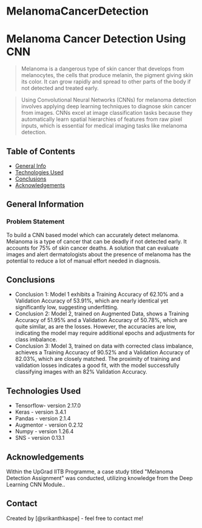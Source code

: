 # MelanomaCancerDetection
# Melanoma Cancer Detection Using CNN
> Melanoma is a dangerous type of skin cancer that develops from melanocytes, the cells that produce melanin, the pigment giving skin its color. It can grow rapidly and spread to other parts of the body if not detected and treated early.

> Using Convolutional Neural Networks (CNNs) for melanoma detection involves applying deep learning techniques to diagnose skin cancer from images. CNNs excel at image classification tasks because they automatically learn spatial hierarchies of features from raw pixel inputs, which is essential for medical imaging tasks like melanoma detection.


## Table of Contents
* [General Info](#general-information)
* [Technologies Used](#technologies-used)
* [Conclusions](#conclusions)
* [Acknowledgements](#acknowledgements)


## General Information

### Problem Statement
To build a CNN based model which can accurately detect melanoma. Melanoma is a type of cancer that can be deadly if not detected early. It accounts for 75% of skin cancer deaths. A solution that can evaluate images and alert dermatologists about the presence of melanoma has the potential to reduce a lot of manual effort needed in diagnosis.



## Conclusions
- Conclusion 1: Model 1 exhibits a Training Accuracy of 62.10% and a Validation Accuracy of 53.91%, which are nearly identical yet significantly low, suggesting underfitting.
- Conclusion 2: Model 2, trained on Augmented Data, shows a Training Accuracy of 51.95% and a Validation Accuracy of 50.78%, which are quite similar, as are the losses. However, the accuracies are low, indicating the model may require additional epochs and adjustments for class imbalance.
- Conclusion 3: Model 3, trained on data with corrected class imbalance, achieves a Training Accuracy of 90.52% and a Validation Accuracy of 82.03%, which are closely matched. The proximity of training and validation losses indicates a good fit, with the model successfully classifying images with an 82% Validation Accuracy.


## Technologies Used
- Tensorflow- version 2.17.0
- Keras     - version 3.4.1
- Pandas    - version 2.1.4
- Augmentor - version 0.2.12
- Numpy     - version 1.26.4
- SNS		- version 0.13.1


## Acknowledgements
Within the UpGrad IITB Programme, a case study titled "Melanoma Detection Assignment" was conducted, utilizing knowledge from the Deep Learning CNN Module..


## Contact
Created by [@srikanthkaspe] - feel free to contact me!

